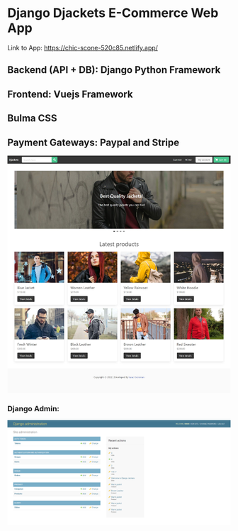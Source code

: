 # Django Djackets E-Commerce Web App

Link to App: https://chic-scone-520c85.netlify.app/

## Backend (API + DB): Django Python Framework
## Frontend: Vuejs Framework
## Bulma CSS
## Payment Gateways: Paypal and Stripe

![Home](https://raw.githubusercontent.com/Grois333/Django-Djackets/master/deploy%20images/Home%20-%20Djackets.jpg)


### Django Admin:

![Admin](https://raw.githubusercontent.com/Grois333/Django-Djackets/master/deploy%20images/django%20admin.png)

